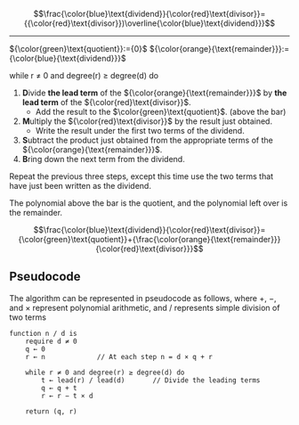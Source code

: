 $$\frac{\color{blue}\text{dividend}}{\color{red}\text{divisor}}={{\color{red}\text{divisor}})\overline{\color{blue}\text{dividend}}}$$
___
${\color{green}\text{quotient}}:={0}$
${\color{orange}{\text{remainder}}}:={\color{blue}{\text{dividend}}}$

while r ≠ 0 and degree(r) ≥ degree(d) do

1. **D**ivide **the lead term** of the ${\color{orange}{\text{remainder}}}$ by **the lead term** of the ${\color{red}\text{divisor}}$.
	- Add the result to the $\color{green}\text{quotient}$. (above the bar)
2. **M**ultiply the ${\color{red}\text{divisor}}$ by the result just obtained.
	- Write the result under the first two terms of the dividend.
3. **S**ubtract the product just obtained from the appropriate terms of the ${\color{orange}{\text{remainder}}}$.
4. **B**ring down the next term from the dividend.

Repeat the previous three steps, except this time use the two terms that have just been written as the dividend.

The polynomial above the bar is the quotient, and the polynomial left over is the remainder.

$$\frac{\color{blue}\text{dividend}}{\color{red}\text{divisor}}={\color{green}\text{quotient}}+{\frac{\color{orange}{\text{remainder}}}{\color{red}\text{divisor}}}$$

## Pseudocode

The algorithm can be represented in pseudocode as follows, where +, −, and × represent polynomial arithmetic, and / represents simple division of two terms

```
function n / d is
    require d ≠ 0
    q ← 0
    r ← n             // At each step n = d × q + r

    while r ≠ 0 and degree(r) ≥ degree(d) do
        t ← lead(r) / lead(d)       // Divide the leading terms
        q ← q + t
        r ← r − t × d

    return (q, r)
```
